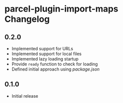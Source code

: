 # parcel-plugin-import-maps Changelog

## 0.2.0

- Implemented support for URLs
- Implemented support for local files
- Implemented lazy loading startup
- Provide `ready` function to check for loading
- Defined initial approach using *package.json*

## 0.1.0

- Initial release
